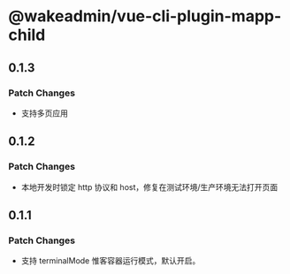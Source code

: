 # @wakeadmin/vue-cli-plugin-mapp-child

## 0.1.3

### Patch Changes

- 支持多页应用

## 0.1.2

### Patch Changes

- 本地开发时锁定 http 协议和 host，修复在测试环境/生产环境无法打开页面

## 0.1.1

### Patch Changes

- 支持 terminalMode 惟客容器运行模式，默认开启。

